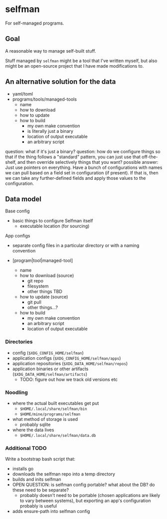 # selfman

For self-managed programs.

## Goal

A reasonable way to manage self-built stuff.

Stuff managed by `selfman` might be a tool that I've written myself, but also might be an open-source project that I have made modifications to.


## An alternative solution for the data

- yaml/toml
- programs/tools/managed-tools
  - name
  - how to download
  - how to update
  - how to build
    - my own make convention
    - is literally just a binary
    - location of output executable
    - an arbitrary script

question: what if it's just a binary?
question: how do we configure things so that if the thing follows a "standard" pattern, you can just use that off-the-shelf, and then override selectively things that you want?
  possible answer: Just use pointers on everything. Have a bunch of configurations with names we can pull based on a field set in configuration (if present). If that is, then we can take any further-defined fields and apply those values to the configuration.

## Data model

Base config
- basic things to configure Selfman itself
  - executable location (for sourcing)

App configs
- separate config files in a particular directory or with a naming convention

- [program|tool|managed-tool]
  - name
  - how to download (source)
    - git repo
    - filesystem
    - other things TBD
  - how to update (source)
    - git pull
    - other things...?
  - how to build
    - my own make convention
    - an arbitrary script
    - location of output executable


### Directories

- config (`$XDG_CONFIG_HOME/selfman`)
- application configs (`$XDG_CONFIG_HOME/selfman/apps`)
- application repositories (`$XDG_DATA_HOME/selfman/repos`)
- application binaries or other artifacts (`$XDG_DATA_HOME/selfman/artifacts`)
  - TODO: figure out how we track old versions etc

### Noodling

- where the actual built executables get put
  - `$HOME/.local/share/selfman/bin`
  - `$HOME/mine/programs/selfman`
- what method of storage is used
  - probably sqlite
- where the data lives
  - `$HOME/.local/share/selfman/data.db`

### Additional TODO

Write a bootstrap bash script that:

- installs go
- downloads the selfman repo into a temp directory
- builds and inits selfman
- OPEN QUESTION: is selfman config portable? what about the DB? do these need to be separate?
  - probably doesn't need to be portable (chosen applications are likely to vary between systems), but exporting an app's configuration probably is useful
- adds ensure-path into selfman config

